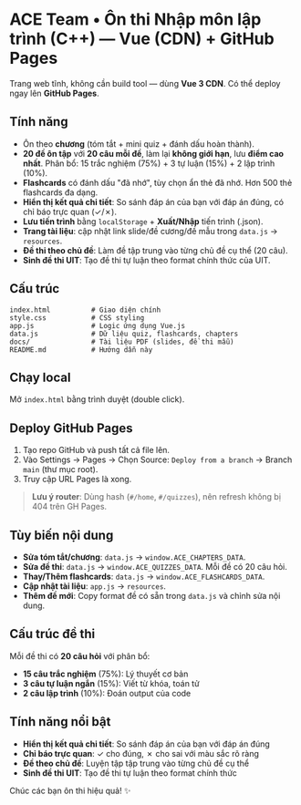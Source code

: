 # ACE Team • Ôn thi Nhập môn lập trình (C++) — Vue (CDN) + GitHub Pages

Trang web tĩnh, không cần build tool — dùng **Vue 3 CDN**. Có thể deploy ngay lên **GitHub Pages**.

## Tính năng

- Ôn theo **chương** (tóm tắt + mini quiz + đánh dấu hoàn thành).
- **20 đề ôn tập** với **20 câu mỗi đề**, làm lại **không giới hạn**, lưu **điểm cao nhất**. Phân bổ: 15 trắc nghiệm (75%) + 3 tự luận (15%) + 2 lập trình (10%).
- **Flashcards** có đánh dấu "đã nhớ", tùy chọn ẩn thẻ đã nhớ. Hơn 500 thẻ flashcards đa dạng.
- **Hiển thị kết quả chi tiết**: So sánh đáp án của bạn với đáp án đúng, có chỉ báo trực quan (✓/✗).
- **Lưu tiến trình** bằng `localStorage` + **Xuất/Nhập** tiến trình (.json).
- **Trang tài liệu**: cập nhật link slide/đề cương/đề mẫu trong `data.js` → `resources`.
- **Đề thi theo chủ đề**: Làm đề tập trung vào từng chủ đề cụ thể (20 câu).
- **Sinh đề thi UIT**: Tạo đề thi tự luận theo format chính thức của UIT.

## Cấu trúc

```
index.html          # Giao diện chính
style.css           # CSS styling
app.js              # Logic ứng dụng Vue.js
data.js             # Dữ liệu quiz, flashcards, chapters
docs/               # Tài liệu PDF (slides, đề thi mẫu)
README.md           # Hướng dẫn này
```

## Chạy local

Mở `index.html` bằng trình duyệt (double click).

## Deploy GitHub Pages

1. Tạo repo GitHub và push tất cả file lên.
2. Vào Settings → Pages → Chọn Source: `Deploy from a branch` → Branch `main` (thư mục root).
3. Truy cập URL Pages là xong.

> **Lưu ý router**: Dùng hash (`#/home`, `#/quizzes`), nên refresh không bị 404 trên GH Pages.

## Tùy biến nội dung

- **Sửa tóm tắt/chương**: `data.js` → `window.ACE_CHAPTERS_DATA`.
- **Sửa đề thi**: `data.js` → `window.ACE_QUIZZES_DATA`. Mỗi đề có 20 câu hỏi.
- **Thay/Thêm flashcards**: `data.js` → `window.ACE_FLASHCARDS_DATA`.
- **Cập nhật tài liệu**: `app.js` → `resources`.
- **Thêm đề mới**: Copy format đề có sẵn trong `data.js` và chỉnh sửa nội dung.

## Cấu trúc đề thi

Mỗi đề thi có **20 câu hỏi** với phân bổ:

- **15 câu trắc nghiệm** (75%): Lý thuyết cơ bản
- **3 câu tự luận ngắn** (15%): Viết từ khóa, toán tử
- **2 câu lập trình** (10%): Đoán output của code

## Tính năng nổi bật

- **Hiển thị kết quả chi tiết**: So sánh đáp án của bạn với đáp án đúng
- **Chỉ báo trực quan**: ✓ cho đúng, ✗ cho sai với màu sắc rõ ràng
- **Đề theo chủ đề**: Luyện tập tập trung vào từng chủ đề cụ thể
- **Sinh đề thi UIT**: Tạo đề thi tự luận theo format chính thức

Chúc các bạn ôn thi hiệu quả! ✨
